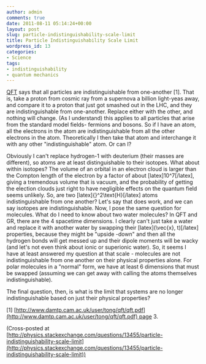 ```yaml
---
author: admin
comments: true
date: 2011-08-11 05:14:24+00:00
layout: post
slug: particle-indistinguishability-scale-limit
title: Particle Indistinguishability Scale Limit
wordpress_id: 13
categories:
- Science
tags:
- indistinguishability
- quantum mechanics
---
```


[QFT](http://en.wikipedia.org/wiki/Quantum_field_theory) says that all particles are indistinguishable from one-another [1]. That is, take a proton from cosmic ray from a supernova a billion light-yeas away, and compare it to a proton that just got smashed out in the LHC, and they are indistinguishable from one-another. Replace either with the other, and nothing will change. (As I understand) this applies to all particles that arise from the standard model fields- fermions and bosons. So if I have an atom, all the electrons in the atom are indistinguishable from all the other electrons in the atom. Theoretically I then take that atom and interchange it with any other "indistinguishable" atom. Or can I?

<!-- more -->

Obviously I can't replace hydrogen-1 with deuterium (their masses are different), so atoms are at least distinguishable to their isotopes. What about within isotopes? The volume of an orbital in an electron cloud is larger than the Compton length of the electron by a factor of about [latex]10^7[/latex], giving a tremendous volume that is vacuum, and the probability of getting the election clouds just right to have negligible effects on the quantum field seems unlikely. So, are two [latex]{}^2\text{H}[/latex] atoms indistinguishable from one another? Let's say that does work, and we can say isotopes are indistinguishable. Now, I pose the same question for molecules. What do I need to know about two water molecules? In QFT and GR, there are the 4 spacetime dimensions. I clearly can't just take a water and replace it with another water by swapping their [latex](\vec{x}, t)[/latex] properties, because they might be "upside -down" and then all the hydrogen bonds will get messed up and their dipole moments will be wacky (and let's not even think about ionic or superionic water). So, it seems I have at least answered my question at that scale - molecules are not indistinguishable from one another on their physical properties alone. For polar molecules in a "normal" form, we have at least 6 dimensions that must be swapped (assuming we can get away with calling the atoms themselves indistinguishable).

The final question, then, is what is the limit that systems are no longer indistinguishable based on just their physical properties?

[1] [http://www.damtp.cam.ac.uk/user/tong/qft/qft.pdf](http://www.damtp.cam.ac.uk/user/tong/qft/qft.pdf) page 3.

(Cross-posted at [http://physics.stackexchange.com/questions/13455/particle-indistinguishability-scale-limit](http://physics.stackexchange.com/questions/13455/particle-indistinguishability-scale-limit))
